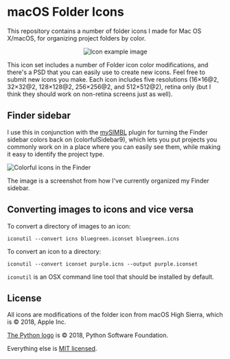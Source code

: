 macOS Folder Icons
==================

This repository contains a number of folder icons I made for Mac OS X/macOS, for organizing project folders by color.

<p align="center">
  <img src="https://raw.github.com/msikma/osx-folder-icons/master/resources/example_1.png" alt="Icon example image" />
</p>

This icon set includes a number of Folder icon color modifications, and there's a PSD that you can easily use to create new icons. Feel free to submit new icons you make. Each icon includes five resolutions (16×16@2, 32×32@2, 128×128@2, 256×256@2, and 512×512@2), retina only (but I think they should work on non-retina screens just as well).

Finder sidebar
--------------

I use this in conjunction with the [mySIMBL](https://github.com/w0lfschild/mySIMBL) plugin for turning the Finder sidebar colors back on (colorfulSidebar9), which lets you put projects you commonly work on in a place where you can easily see them, while making it easy to identify the project type.

<img src="https://raw.github.com/msikma/osx-folder-icons/master/resources/example_2.png" alt="Colorful icons in the Finder" />

The image is a screenshot from how I've currently organized my Finder sidebar.

Converting images to icons and vice versa
-----------------------------------------

To convert a directory of images to an icon:

```
iconutil --convert icns bluegreen.iconset bluegreen.icns
```

To convert an icon to a directory:

```
iconutil --convert iconset purple.icns --output purple.iconset
```

`iconutil` is an OSX command line tool that should be installed by default.

License
-------

All icons are modifications of the folder icon from macOS High Sierra, which is © 2018, Apple Inc.

[The Python logo](https://www.python.org/community/logos/) is © 2018, Python Software Foundation.

Everything else is [MIT licensed](http://opensource.org/licenses/MIT).
